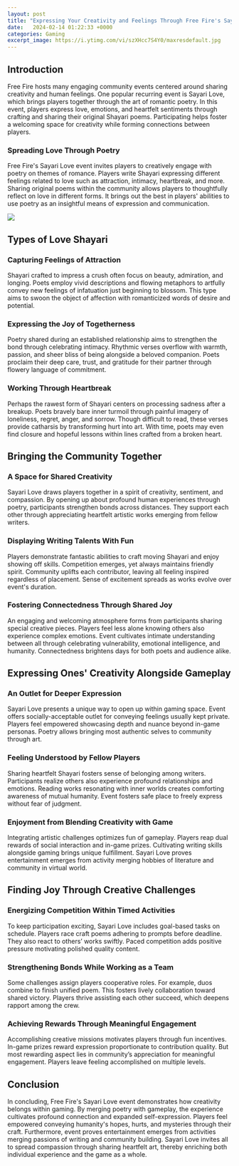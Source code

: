```yaml
---
layout: post
title: "Expressing Your Creativity and Feelings Through Free Fire's Sayari Love Event"
date:   2024-02-14 01:22:33 +0000
categories: Gaming
excerpt_image: https://i.ytimg.com/vi/szXHcc7S4Y0/maxresdefault.jpg
---
```


## Introduction
Free Fire hosts many engaging community events centered around sharing creativity and human feelings. One popular recurring event is Sayari Love, which brings players together through the art of romantic poetry. In this event, players express love, emotions, and heartfelt sentiments through crafting and sharing their original Shayari poems. Participating helps foster a welcoming space for creativity while forming connections between players.
### Spreading Love Through Poetry 
Free Fire's Sayari Love event invites players to creatively engage with poetry on themes of romance. Players write Shayari expressing different feelings related to love such as attraction, intimacy, heartbreak, and more. Sharing original poems within the community allows players to thoughtfully reflect on love in different forms. It brings out the best in players' abilities to use poetry as an insightful means of expression and communication. 

![](https://i.ytimg.com/vi/szXHcc7S4Y0/maxresdefault.jpg)
## Types of Love Shayari
### Capturing Feelings of Attraction  
Shayari crafted to impress a crush often focus on beauty, admiration, and longing. Poets employ vivid descriptions and flowing metaphors to artfully convey new feelings of infatuation just beginning to blossom. This type aims to swoon the object of affection with romanticized words of desire and potential.
### Expressing the Joy of Togetherness
Poetry shared during an established relationship aims to strengthen the bond through celebrating intimacy. Rhythmic verses overflow with warmth, passion, and sheer bliss of being alongside a beloved companion. Poets proclaim their deep care, trust, and gratitude for their partner through flowery language of commitment.  
### Working Through Heartbreak
Perhaps the rawest form of Shayari centers on processing sadness after a breakup. Poets bravely bare inner turmoil through painful imagery of loneliness, regret, anger, and sorrow. Though difficult to read, these verses provide catharsis by transforming hurt into art. With time, poets may even find closure and hopeful lessons within lines crafted from a broken heart.
## Bringing the Community Together 
### A Space for Shared Creativity
Sayari Love draws players together in a spirit of creativity, sentiment, and compassion. By opening up about profound human experiences through poetry, participants strengthen bonds across distances. They support each other through appreciating heartfelt artistic works emerging from fellow writers.
### Displaying Writing Talents With Fun 
Players demonstrate fantastic abilities to craft moving Shayari and enjoy showing off skills. Competition emerges, yet always maintains friendly spirit. Community uplifts each contributor, leaving all feeling inspired regardless of placement. Sense of excitement spreads as works evolve over event's duration.
### Fostering Connectedness Through Shared Joy  
An engaging and welcoming atmosphere forms from participants sharing special creative pieces. Players feel less alone knowing others also experience complex emotions. Event cultivates intimate understanding between all through celebrating vulnerability, emotional intelligence, and humanity. Connectedness brightens days for both poets and audience alike.
## Expressing Ones' Creativity Alongside Gameplay
### An Outlet for Deeper Expression  
Sayari Love presents a unique way to open up within gaming space. Event offers socially-acceptable outlet for conveying feelings usually kept private. Players feel empowered showcasing depth and nuance beyond in-game personas. Poetry allows bringing most authentic selves to community through art.
### Feeling Understood by Fellow Players
Sharing heartfelt Shayari fosters sense of belonging among writers. Participants realize others also experience profound relationships and emotions. Reading works resonating with inner worlds creates comforting awareness of mutual humanity. Event fosters safe place to freely express without fear of judgment.  
### Enjoyment from Blending Creativity with Game  
Integrating artistic challenges optimizes fun of gameplay. Players reap dual rewards of social interaction and in-game prizes. Cultivating writing skills alongside gaming brings unique fulfillment. Sayari Love proves entertainment emerges from activity merging hobbies of literature and community in virtual world.
## Finding Joy Through Creative Challenges
### Energizing Competition Within Timed Activities
To keep participation exciting, Sayari Love includes goal-based tasks on schedule. Players race craft poems adhering to prompts before deadline. They also react to others’ works swiftly. Paced competition adds positive pressure motivating polished quality content. 
### Strengthening Bonds While Working as a Team  
Some challenges assign players cooperative roles. For example, duos combine to finish unified poem. This fosters lively collaboration toward shared victory. Players thrive assisting each other succeed, which deepens rapport among the crew.  
### Achieving Rewards Through Meaningful Engagement
Accomplishing creative missions motivates players through fun incentives. In-game prizes reward expression proportionate to contribution quality. But most rewarding aspect lies in community’s appreciation for meaningful engagement. Players leave feeling accomplished on multiple levels.
## Conclusion
In concluding, Free Fire's Sayari Love event demonstrates how creativity belongs within gaming. By merging poetry with gameplay, the experience cultivates profound connection and expanded self-expression. Players feel empowered conveying humanity's hopes, hurts, and mysteries through their craft. Furthermore, event proves entertainment emerges from activities merging passions of writing and community building. Sayari Love invites all to spread compassion through sharing heartfelt art, thereby enriching both individual experience and the game as a whole.